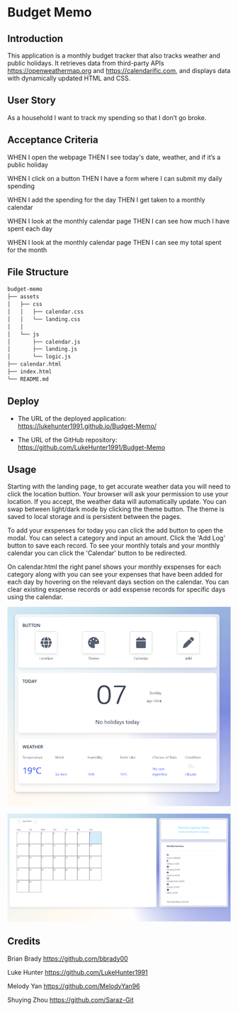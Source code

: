 # Budget Memo

## Introduction

This application is a monthly budget tracker that also tracks weather and public holidays.
It retrieves data from third-party APIs https://openweathermap.org and https://calendarific.com, and displays data with dynamically updated HTML and CSS.


## User Story

As a household I want to track my spending so that I don’t go broke.

## Acceptance Criteria

WHEN I open the webpage 
THEN I see today's date, weather, and if it’s a public holiday

WHEN I click on a button 
THEN I have a form where I can submit my daily spending

WHEN I add the spending for the day 
THEN I get taken to a monthly calendar

WHEN I look at the monthly calendar page 
THEN I can see how much I have spent each day

WHEN I look at the monthly calendar page 
THEN I can see my total spent for the month


## File Structure
```md
budget-memo
├── assets
│   ├── css
│   │   ├── calendar.css
│   │   └── landing.css
│   │
│   └── js
│       ├── calendar.js
│       ├── landing.js
│       └── logic.js
├── calendar.html
├── index.html
└── README.md
```

## Deploy

* The URL of the deployed application:  https://lukehunter1991.github.io/Budget-Memo/

* The URL of the GitHub repository: https://github.com/LukeHunter1991/Budget-Memo


## Usage

Starting with the landing page, to get accurate weather data you will need to click the location buttion. Your browser will ask your permission to use your location. If you accept, the weather data will automatically update. You can swap between light/dark mode by clicking the theme button. The theme is saved to local storage and is persistent between the pages.

To add your exspenses for today you can click the add button to open the modal. You can select a category and input an amount. Click the 'Add Log' button to save each record. To see your monthly totals and your monthly calendar you can click the 'Calendar' button to be redirected.

On calendar.html the right panel shows your monthly exspenses for each category along with you can see your expenses that have been added for each day by hovering on the relevant days section on the calendar. You can clear existing exspense records or add exspense records for specific days using the calendar.

![Screenshot 1](./assets/images/Screenshot_index.html.png)


![Screenshot 2](./assets/images/Screenshot_calendar.html.png)

## Credits

Brian Brady https://github.com/bbrady00

Luke Hunter https://github.com/LukeHunter1991

Melody Yan https://github.com/MelodyYan96

Shuying Zhou https://github.com/Saraz-Git